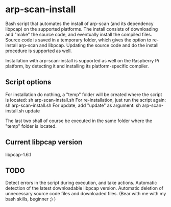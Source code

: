 arp-scan-install
================
Bash script that automates the install of arp-scan (and its dependency libpcap) on the supported platforms.
The install consists of downloading and "make" the source code, and eventually install the compiled files.
Source code is saved in a temporary folder, which gives the option to re-install arp-scan and libpcap.
Updating the source code and do the install procedure is supported as well.

Installation with arp-scan-install is supported as well on the Raspberry Pi platform,
by detecting it and installing its platform-specific compiler.

Script options
--------------
For installation do nothing, a "temp" folder will be created where the script is located:
sh arp-scan-install.sh
For re-installation, just run the script again:
sh arp-scan-install.sh
For update, add "update" as argument:
sh arp-scan-install.sh update

The last two shall of course be executed in the same folder where the "temp" folder is located.

Current libpcap version
-------------------------
libpcap-1.6.1

TODO
----
Detect errors in the script during execution, and take actions.
Automatic detection of the latest downloadable libpcap version.
Automatic deletion of unnecessary source code files and downloaded files.
(Bear with me with my bash skills, beginner ;) )